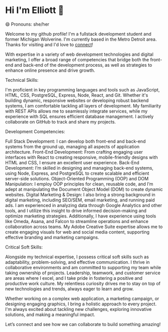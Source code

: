 # Hi I'm Elliott 👋

😄 Pronouns: she/her

Welcome to my github profile! I'm a fullstack development student and former Michigan Wolverine. I'm currently based in the Metro Detroit area. Thanks for visiting and I'd love to [connect](https://www.linkedin.com/in/elliott-schinella/)!

With expertise in a variety of web development technologies and digital marketing, I offer a broad range of competencies that bridge both the front-end and back-end of the development process, as well as strategies to enhance online presence and drive growth.

Technical Skills:

I'm proficient in key programming languages and tools such as JavaScript, HTML, CSS, PostgreSQL, Express, Node, React, and Git. Whether it's building dynamic, responsive websites or developing robust backend systems, I am comfortable tackling all layers of development. My familiarity with REST APIs allows me to seamlessly integrate services, while my experience with SQL ensures efficient database management. I actively collaborate on GitHub to track and share my projects.

Development Competencies:

Full Stack Development: I can develop both front-end and back-end systems from the ground up, managing all aspects of application architecture.
Front-End Development: From crafting engaging user interfaces with React to creating responsive, mobile-friendly designs with HTML and CSS, I ensure an excellent user experience.
Back-End Development: I’m skilled in designing and managing back-end systems, using Node, Express, and PostgreSQL to create scalable and efficient server-side solutions.
Object-Oriented Programming (OOP) and DOM Manipulation: I employ OOP principles for clean, reusable code, and I’m adept at manipulating the Document Object Model (DOM) to create dynamic websites.
Digital Marketing & Design:
I also bring a strong background in digital marketing, including SEO/SEM, email marketing, and running paid ads. I am experienced in analyzing data through Google Analytics and other tools, and I utilize this insight to drive informed decision-making and optimize marketing strategies. Additionally, I have experience using tools like Omeda, Asana, and Falcon to streamline operations and enhance collaboration across teams. My Adobe Creative Suite expertise allows me to create engaging visuals for web and social media content, supporting effective branding and marketing campaigns.

Critical Soft Skills:

Alongside my technical expertise, I possess critical soft skills such as adaptability, problem-solving, and effective communication. I thrive in collaborative environments and am committed to supporting my team while taking ownership of projects. Leadership, teamwork, and customer service are areas where I excel, and I take pride in fostering a positive and productive work culture. My relentless curiosity drives me to stay on top of new technologies and trends, always eager to learn and grow.

Whether working on a complex web application, a marketing campaign, or designing engaging graphics, I bring a holistic approach to every project. I'm always excited about tackling new challenges, exploring innovative solutions, and making a meaningful impact.

Let’s connect and see how we can collaborate to build something amazing!
